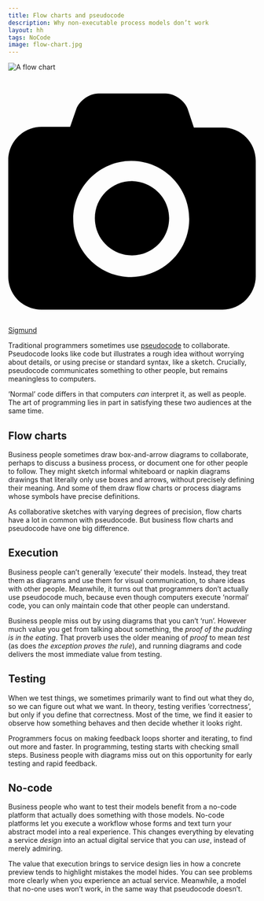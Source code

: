 ```yaml
---
title: Flow charts and pseudocode
description: Why non-executable process models don’t work
layout: hh
tags: NoCode
image: flow-chart.jpg
---
```


![A flow chart](flow-chart.jpg)

<a class="unsplash" href="https://unsplash.com/photos/elHKkgom1VU" rel="noopener noreferrer"><span><svg xmlns="http://www.w3.org/2000/svg" viewBox="0 0 32 32"><title>unsplash-logo</title><path d="M20.8 18.1c0 2.7-2.2 4.8-4.8 4.8s-4.8-2.1-4.8-4.8c0-2.7 2.2-4.8 4.8-4.8 2.7.1 4.8 2.2 4.8 4.8zm11.2-7.4v14.9c0 2.3-1.9 4.3-4.3 4.3h-23.4c-2.4 0-4.3-1.9-4.3-4.3v-15c0-2.3 1.9-4.3 4.3-4.3h3.7l.8-2.3c.4-1.1 1.7-2 2.9-2h8.6c1.2 0 2.5.9 2.9 2l.8 2.4h3.7c2.4 0 4.3 1.9 4.3 4.3zm-8.6 7.5c0-4.1-3.3-7.5-7.5-7.5-4.1 0-7.5 3.4-7.5 7.5s3.3 7.5 7.5 7.5c4.2-.1 7.5-3.4 7.5-7.5z"></path></svg></span><span>Sigmund</span></a>

Traditional programmers sometimes use 
[pseudocode](https://en.wikipedia.org/wiki/Pseudocode) to collaborate.
Pseudocode looks like code but illustrates a rough idea without worrying about details, or using precise or standard syntax, like a sketch.
Crucially, pseudocode communicates something to other people, but remains meaningless to computers.

‘Normal’ code differs in that computers _can_ interpret it, as well as people. 
The art of programming lies in part in satisfying these two audiences at the same time.

## Flow charts

Business people sometimes draw box-and-arrow diagrams to collaborate, perhaps to discuss a business process, or document one for other people to follow.
They might sketch informal whiteboard or napkin diagrams drawings that literally only use boxes and arrows, without precisely defining their meaning.
And some of them draw flow charts or process diagrams whose symbols have precise definitions.

As collaborative sketches with varying degrees of precision, flow charts have a lot in common with pseudocode.
But business flow charts and pseudocode have one big difference.

## Execution

Business people can’t generally ‘execute’ their models.
Instead, they treat them as diagrams and use them for visual communication, to share ideas with other people.
Meanwhile, it turns out that programmers don’t actually use pseudocode much, because even though computers execute ‘normal’ code, you can only maintain code that other people can understand.

Business people miss out by using diagrams that you can’t ‘run’.
However much value you get from talking about something, the _proof of the pudding is in the eating_.
That proverb uses the older meaning of _proof_ to mean _test_ (as does _the exception proves the rule_), and running diagrams and code delivers the most immediate value from testing.

## Testing

When we test things, we sometimes primarily want to find out what they do, so we can figure out what we want.
In theory, testing verifies ‘correctness’, but only if you define that correctness.
Most of the time, we find it easier to observe how something behaves and then decide whether it looks right.

Programmers focus on making feedback loops shorter and iterating, to find out more and faster.
In programming, testing starts with checking small steps.
Business people with diagrams miss out on this opportunity for early testing and rapid feedback.

## No-code

Business people who want to test their models benefit from a no-code platform that actually does something with those models.
No-code platforms let you execute a workflow whose forms and text turn your abstract model into a real experience.
This changes everything by elevating a service _design_ into an actual digital service that you can _use_, instead of merely admiring.

The value that execution brings to service design lies in how a concrete preview tends to highlight mistakes the model hides.
You can see problems more clearly when you experience an actual service.
Meanwhile, a model that no-one uses won’t work, in the same way that pseudocode doesn’t.
